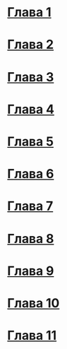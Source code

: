 # [Глава 1](/tasks/1)
# [Глава 2](/tasks/2)
# [Глава 3](/tasks/3)
# [Глава 4](/tasks/4)
# [Глава 5](/tasks/5)
# [Глава 6](/tasks/6)
# [Глава 7](/tasks/7)
# [Глава 8](/tasks/8)
# [Глава 9](/tasks/9)
# [Глава 10](/tasks/10)
# [Глава 11](/tasks/11)
